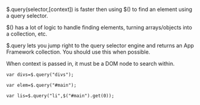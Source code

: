 $.query(selector,[context]) is faster then using $() to find an element using a query selector.

$() has a lot of logic to handle finding elements, turning arrays/objects into a collection, etc.

$.query lets you jump right to the query selector engine and returns an App Framework collection.  You should use this when possible.


When context is passed in, it must be a DOM node to search within.

```
var divs=$.query("divs");

var elem=$.query("#main");

var lis=$.query("li",$("#main").get(0));
```